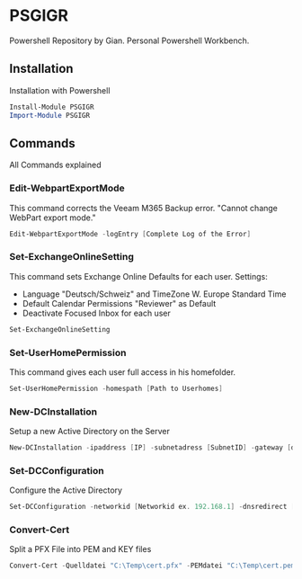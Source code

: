 # PSGIGR

Powershell Repository by Gian. Personal Powershell Workbench.

## Installation

Installation with Powershell

```powershell
Install-Module PSGIGR
Import-Module PSGIGR
```

## Commands

All Commands explained

### Edit-WebpartExportMode

This command corrects the Veeam M365 Backup error. "Cannot change WebPart export mode."

```powershell
Edit-WebpartExportMode -logEntry [Complete Log of the Error]
```

### Set-ExchangeOnlineSetting

This command sets Exchange Online Defaults for each user.
Settings:

- Language "Deutsch/Schweiz" and TimeZone W. Europe Standard Time
- Default Calendar Permissions "Reviewer" as Default
- Deactivate Focused Inbox for each user

```powershell
Set-ExchangeOnlineSetting
```

### Set-UserHomePermission

This command gives each user full access in his homefolder.

```powershell
Set-UserHomePermission -homespath [Path to Userhomes]
```

### New-DCInstallation

Setup a new Active Directory on the Server

```powershell
New-DCInstallation -ipaddress [IP] -subnetadress [SubnetID] -gateway [defaultgateway] -NETBIOS [NETBIOS Name] -DomainName [FQDN of the Domain] -DSRMPW [DRSM Password] -DHCP [If required $true]
```

### Set-DCConfiguration

Configure the Active Directory

```powershell
Set-DCConfiguration -networkid [Networkid ex. 192.168.1] -dnsredirect [1.1.1.1] -ouCustomer [SBB]
```

### Convert-Cert

Split a PFX File into PEM and KEY files

```powershell
Convert-Cert -Quelldatei "C:\Temp\cert.pfx" -PEMdatei "C:\Temp\cert.pem" -KEYdatei "C:\Temp\cert.key"
```

